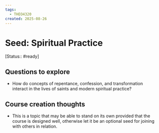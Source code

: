 ```yaml
---
tags:
  - THEO4320
created: 2025-08-26
---
```


# Seed: Spiritual Practice
[Status:: #ready]
## Questions to explore
- How do concepts of repentance, confession, and transformation interact in the lives of saints and modern spiritual practice?

## Course creation thoughts
- This is a topic that may be able to stand on its own provided that the course is designed well, otherwise let it be an optional seed for joining with others in relation.



